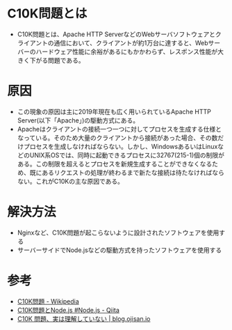 # C10K問題とは
* C10K問題とは、Apache HTTP ServerなどのWebサーバソフトウェアとクライアントの通信において、クライアントが約1万台に達すると、Webサーバーのハードウェア性能に余裕があるにもかかわらず、レスポンス性能が大きく下がる問題である。

# 原因
* この現象の原因は主に2019年現在も広く用いられているApache HTTP Server(以下「Apache」)の駆動方式にある。
* Apacheはクライアントの接続一つ一つに対してプロセスを生成する仕様となっている。そのため大量のクライアントから接続があった場合、その数だけプロセスを生成しなければならない。しかし、WindowsあるいはLinuxなどのUNIX系OSでは、同時に起動できるプロセスに32767(215-1)個の制限がある。この制限を超えるとプロセスを新規生成することができなくなるため、既にあるリクエストの処理が終わるまで新たな接続は待たなければならない。これがC10Kの主な原因である。

# 解決方法
* Nginxなど、C10K問題が起こらないように設計されたソフトウェアを使用する
* サーバーサイドでNode.jsなどの駆動方式を持ったソフトウェアを使用する

# 参考
* [C10K問題 \- Wikipedia](https://ja.wikipedia.org/wiki/C10K%E5%95%8F%E9%A1%8C)
* [C10K問題とNode\.js \#Node\.js \- Qiita](https://qiita.com/katu_/items/01c9c35d17a541014d32)
* [C10K 問題、実は理解していない \| blog\.ojisan\.io](https://blog.ojisan.io/c10k-wakaran/)
